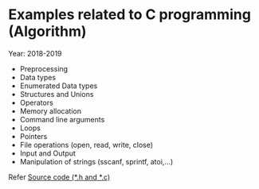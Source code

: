 # Examples related to C programming (Algorithm)

Year: 2018-2019

 * Preprocessing
 * Data types
 * Enumerated Data types
 * Structures and Unions
 * Operators
 * Memory allocation
 * Command line arguments
 * Loops
 * Pointers
 * File operations (open, read, write, close)
 * Input and Output
 * Manipulation of strings (sscanf, sprintf, atoi,...)

Refer [Source code (*.h and *.c)](./groupe1/)

